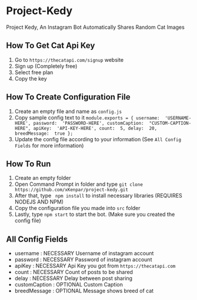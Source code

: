 
# Project-Kedy

Project Kedy,  An Instagram Bot Automatically Shares Random Cat Images

  
## How To Get Cat Api Key
1. Go to ``https://thecatapi.com/signup`` website
2. Sign up (Completely free)
3. Select free plan
4. Copy the key
## How To Create Configuration File
1. Create an empty file and name as ``config.js``
2. Copy sample config text to it 
``module.exports = {
username:  'USERNAME-HERE',
password:  'PASSWORD-HERE',
customCaption:  "CUSTOM-CAPTION-HERE",
apiKey:  'API-KEY-HERE',
count:  5,
delay:  20,
breedMessage:  true
};``
3. Update the config file according to your information (See ``All Config Fields`` for more information)

## How To Run
1. Create an empty folder
2. Open Command Prompt in folder and type 
``git clone https://github.com/xKenpar/project-kedy.git`` 
3. After that, type `` npm install`` to install necessary libraries (REQUIRES NODEJS AND NPM)
4. Copy the configuration file you made into ``src`` folder
5. Lastly, type ``npm start`` to start the bot. (Make sure you created the config file)
## All Config Fields
- username : NECESSARY Username of instagram account
- password : NECESSARY Password of instagram account
- apiKey : NECESSARY Api Key you got from ``https://thecatapi.com``
- count : NECESSARY Count of posts to be shared
- delay : NECESSARY Delay between post sharing
- customCaption : OPTIONAL Custom Caption
- breedMessage : OPTIONAL Message shows breed of cat
